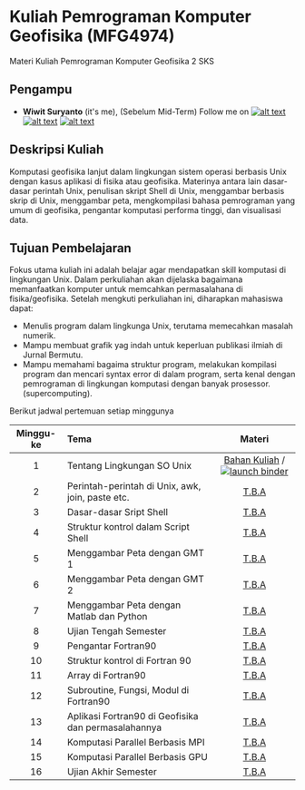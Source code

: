 # Kuliah Pemrograman Komputer Geofisika (MFG4974)
Materi Kuliah Pemrograman Komputer Geofisika 2 SKS

[1.1]: http://i.imgur.com/tXSoThF.png (twitter icon with padding)
[2.1]: http://i.imgur.com/P3YfQoD.png (facebook icon with padding)
[3.1]: http://i.imgur.com/yCsTjba.png (google plus icon with padding)
[4.1]: http://i.imgur.com/YckIOms.png (tumblr icon with padding)
[5.1]: http://i.imgur.com/1AGmwO3.png (dribbble icon with padding)
[6.1]: http://i.imgur.com/0o48UoR.png (github icon with padding)

## Pengampu
- **Wiwit Suryanto** (it's me), (Sebelum Mid-Term)
Follow me on [![alt text][1.1]][1] [![alt text][2.1]][2] [![alt text][6.1]][6]

## Deskripsi Kuliah
Komputasi geofisika lanjut dalam lingkungan sistem operasi berbasis Unix dengan kasus aplikasi di fisika atau geofisika. Materinya antara lain dasar-dasar perintah Unix, penulisan skript Shell di Unix, menggambar berbasis skrip di Unix, menggambar peta, mengkompilasi bahasa pemrograman yang umum di geofisika, pengantar komputasi performa tinggi, dan visualisasi data.

## Tujuan Pembelajaran
Fokus utama kuliah ini adalah belajar agar mendapatkan skill komputasi di lingkungan Unix. Dalam perkuliahan akan dijelaska bagaimana memanfaatkan komputer untuk memcahkan permasalahana di fisika/geofisika. Setelah mengkuti perkuliahan ini, diharapkan mahasiswa dapat:
- Menulis program dalam lingkunga Unix, terutama memecahkan masalah numerik.
- Mampu membuat grafik yag indah untuk keperluan publikasi ilmiah di Jurnal Bermutu.
- Mampu memahami bagaima struktur program, melakukan kompilasi program dan mencari syntax error di dalam program, serta kenal dengan pemrograman di lingkungan komputasi dengan banyak prosessor. (supercomputing). 

Berikut jadwal pertemuan setiap minggunya

| Minggu-ke | Tema                                 | Materi |
|:------:|:-------------------------------------|:-------:|
| 1     | Tentang Lingkungan SO Unix | [Bahan Kuliah](http://nbviewer.ipython.org/github/maswiet/Kuliah_Gelombang/Minggu_1_Osilasi.ipynb) / [![launch binder](https://mybinder.org/badge.svg)](https://mybinder.org/v2/gh/#) |
| 2     | Perintah-perintah di Unix, awk, join, paste etc. | [T.B.A](#) |
| 3     | Dasar-dasar Sript Shell | [T.B.A](#) |
| 4     | Struktur kontrol dalam Script Shell | [T.B.A](#) |
| 5     | Menggambar Peta dengan GMT 1 | [T.B.A](#) |
| 6     | Menggambar Peta dengan GMT 2 | [T.B.A](#) |
| 7     | Menggambar Peta dengan Matlab dan Python | [T.B.A](#) |
| 8     | Ujian Tengah Semester | [T.B.A](#) |
| 9     | Pengantar Fortran90 | [T.B.A](#) |
| 10     | Struktur kontrol di Fortran 90 | [T.B.A](#) |
| 11    | Array di Fortran90 | [T.B.A](#) |
| 12     | Subroutine, Fungsi, Modul di Fortran90 | [T.B.A](#) |
| 13     | Aplikasi Fortran90 di Geofisika dan permasalahannya | [T.B.A](#) |
| 14     | Komputasi Parallel Berbasis MPI | [T.B.A](#) |
| 15     | Komputasi Parallel Berbasis GPU | [T.B.A](#) |
| 16     | Ujian Akhir Semester | [T.B.A](#) |



 [1]: http://www.twitter.com/maswiet
 [2]: http://www.facebook.com/mas.wiet.52
 [3]: https://plus.google.com/#
 [4]: http://#
 [5]: http://dribbble.com/#
 [6]: http://www.github.com/maswiet
